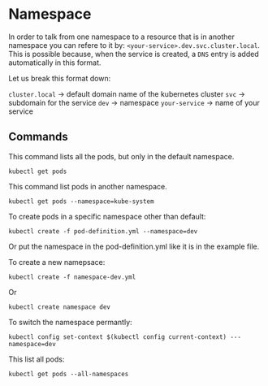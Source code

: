# Namespace

In order to talk from one namespace to a resource that is in another namespace you can refere to it by: `<your-service>.dev.svc.cluster.local`. This is possible because, when the service is created, a `DNS` entry is added automatically in this format.

Let us break this format down:

`cluster.local` -> default domain name of the kubernetes cluster
`svc` -> subdomain for the service
`dev` -> namespace
`your-service` -> name of your service

## Commands

This command lists all the pods, but only in the default namespace.

```CLI
kubectl get pods
```

This command list pods in another namespace.

```CLI
kubectl get pods --namespace=kube-system
```

To create pods in a specific namespace other than default:

```CLI
kubectl create -f pod-definition.yml --namespace=dev
```

Or put the namespace in the pod-definition.yml like it is in the example file.

To create a new namepsace:

```CLI
kubectl create -f namespace-dev.yml
```

Or

```CLI
kubectl create namespace dev
```

To switch the namespace permantly:

```CLI
kubectl config set-context $(kubectl config current-context) ---namespace=dev
```

This list all pods:

```CLI
kubectl get pods --all-namespaces
```
